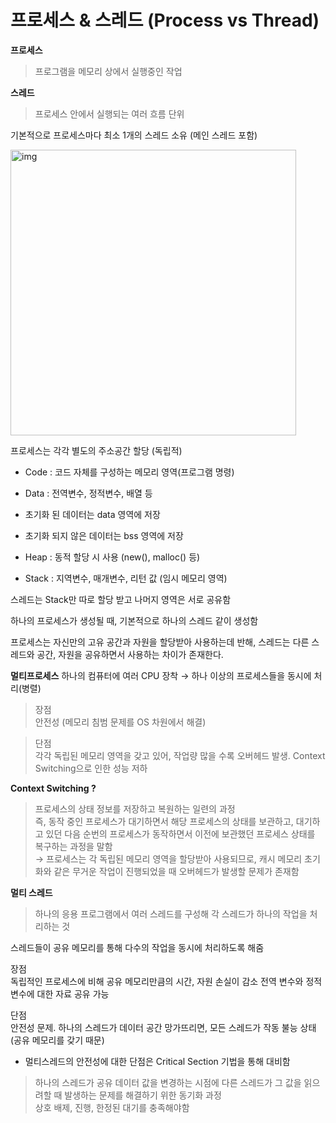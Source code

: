 # 프로세스 & 스레드 (Process vs Thread)

**프로세스**   
> 프로그램을 메모리 상에서 실행중인 작업

**스레드**   
> 프로세스 안에서 실행되는 여러 흐름 단위


기본적으로 프로세스마다 최소 1개의 스레드 소유 (메인 스레드 포함)


<img width="457" alt="img" src="https://user-images.githubusercontent.com/95405810/157153828-07f1c1ad-bac1-43ee-8809-b7de9503cb9b.PNG">


프로세스는 각각 별도의 주소공간 할당 (독립적)

+ Code : 코드 자체를 구성하는 메모리 영역(프로그램 명령)

+ Data : 전역변수, 정적변수, 배열 등   
 + 초기화 된 데이터는 data 영역에 저장   
 + 초기화 되지 않은 데이터는 bss 영역에 저장   

+ Heap : 동적 할당 시 사용 (new(), malloc() 등)

+ Stack : 지역변수, 매개변수, 리턴 값 (임시 메모리 영역)


스레드는 Stack만 따로 할당 받고 나머지 영역은 서로 공유함

하나의 프로세스가 생성될 때, 기본적으로 하나의 스레드 같이 생성함

프로세스는 자신만의 고유 공간과 자원을 할당받아 사용하는데 반해, 스레드는 다른 스레드와 공간, 자원을 공유하면서 사용하는 차이가 존재한다.



**멀티프로세스**
하나의 컴퓨터에 여러 CPU 장착 → 하나 이상의 프로세스들을 동시에 처리(병렬)

> 장점    
> 안전성 (메모리 침범 문제를 OS 차원에서 해결)

> 단점    
> 각각 독립된 메모리 영역을 갖고 있어, 작업량 많을 수록 오버헤드 발생. Context Switching으로 인한 성능 저하


**Context Switching ?**

> 프로세스의 상태 정보를 저장하고 복원하는 일련의 과정   
> 즉, 동작 중인 프로세스가 대기하면서 해당 프로세스의 상태를 보관하고, 대기하고 있던 다음 순번의 프로세스가 동작하면서 이전에 보관했던 프로세스 상태를 복구하는 과정을 말함   
> → 프로세스는 각 독립된 메모리 영역을 할당받아 사용되므로, 캐시 메모리 초기화와 같은 무거운 작업이 진행되었을 때 오버헤드가 발생할 문제가 존재함



**멀티 스레드**
> 하나의 응용 프로그램에서 여러 스레드를 구성해 각 스레드가 하나의 작업을 처리하는 것

스레드들이 공유 메모리를 통해 다수의 작업을 동시에 처리하도록 해줌


장점    
독립적인 프로세스에 비해 공유 메모리만큼의 시간, 자원 손실이 감소 전역 변수와 정적 변수에 대한 자료 공유 가능

단점    
안전성 문제. 하나의 스레드가 데이터 공간 망가뜨리면, 모든 스레드가 작동 불능 상태 (공유 메모리를 갖기 때문)

+ 멀티스레드의 안전성에 대한 단점은 Critical Section 기법을 통해 대비함

> 하나의 스레드가 공유 데이터 값을 변경하는 시점에 다른 스레드가 그 값을 읽으려할 때 발생하는 문제를 해결하기 위한 동기화 과정   
> 상호 배제, 진행, 한정된 대기를 충족해야함
